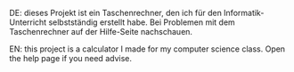 

DE: dieses Projekt ist ein Taschenrechner, den ich für den Informatik-Unterricht selbstständig erstellt habe.
    Bei Problemen mit dem Taschenrechner auf der Hilfe-Seite nachschauen.

EN: this project is a calculator I made for my computer science class.
    Open the help page if you need advise.
